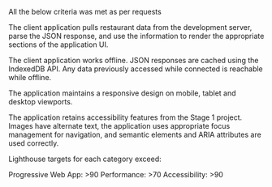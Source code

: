 All the below criteria was met as per requests

The client application pulls restaurant data from the development server, parse the JSON response, and use the information to render the appropriate sections of the application UI.

The client application works offline. JSON responses are cached using the IndexedDB API. Any data previously accessed while connected is reachable while offline.

The application maintains a responsive design on mobile, tablet and desktop viewports.

The application retains accessibility features from the Stage 1 project. Images have alternate text, the application uses appropriate focus management for navigation, and semantic elements and ARIA attributes are used correctly.

Lighthouse targets for each category exceed:

Progressive Web App: >90
Performance: >70
Accessibility: >90

